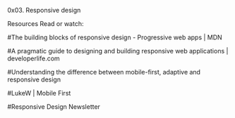0x03. Responsive design

Resources
Read or watch:

#The building blocks of responsive design - Progressive web apps | MDN

#A pragmatic guide to designing and building responsive web applications | developerlife.com

#Understanding the difference between mobile-first, adaptive and responsive design

#LukeW | Mobile First

#Responsive Design Newsletter